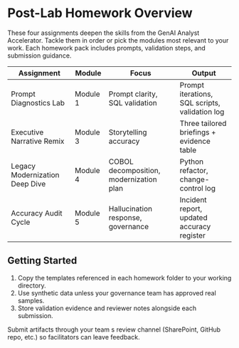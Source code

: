 # Post-Lab Homework Overview

These four assignments deepen the skills from the GenAI Analyst Accelerator. Tackle them in order or pick the modules most relevant to your work. Each homework pack includes prompts, validation steps, and submission guidance.

| Assignment | Module | Focus | Output |
| --- | --- | --- | --- |
| Prompt Diagnostics Lab | Module 1 | Prompt clarity, SQL validation | Prompt iterations, SQL scripts, validation log |
| Executive Narrative Remix | Module 3 | Storytelling accuracy | Three tailored briefings + evidence table |
| Legacy Modernization Deep Dive | Module 4 | COBOL decomposition, modernization plan | Python refactor, change-control log |
| Accuracy Audit Cycle | Module 5 | Hallucination response, governance | Incident report, updated accuracy register |

## Getting Started

1. Copy the templates referenced in each homework folder to your working directory.
2. Use synthetic data unless your governance team has approved real samples.
3. Store validation evidence and reviewer notes alongside each submission.

Submit artifacts through your team
s review channel (SharePoint, GitHub repo, etc.) so facilitators can leave feedback.
